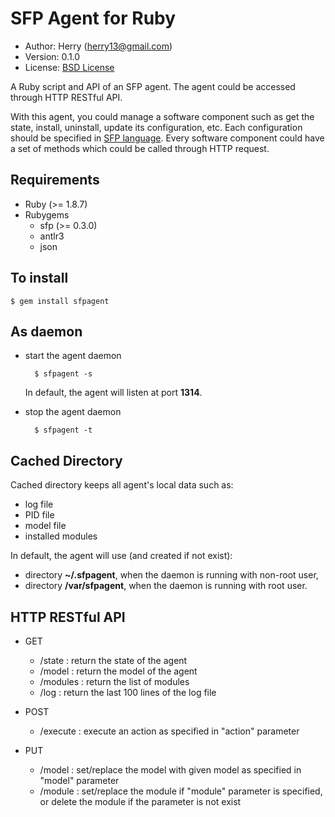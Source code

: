 SFP Agent for Ruby
==================
- Author: Herry (herry13@gmail.com)
- Version: 0.1.0
- License: [BSD License](https://github.com/herry13/sfpagent/blob/master/LICENSE)

A Ruby script and API of an SFP agent. The agent could be accessed through HTTP RESTful API.

With this agent, you could manage a software component such as get the state, install, uninstall, update
its configuration, etc. Each configuration should be specified in [SFP language](https://github.com/herry13/sfp).
Every software component could have a set of methods which could be called through HTTP request.


Requirements
------------
- Ruby (>= 1.8.7)
- Rubygems
	- sfp (>= 0.3.0)
	- antlr3
	- json


To install
----------

	$ gem install sfpagent


As daemon
---------
- start the agent daemon

		$ sfpagent -s

  In default, the agent will listen at port **1314**.

- stop the agent daemon

		$ sfpagent -t


Cached Directory
----------------
Cached directory keeps all agent's local data such as:
- log file
- PID file
- model file
- installed modules

In default, the agent will use (and created if not exist):
- directory **~/.sfpagent**, when the daemon is running with non-root user,
- directory **/var/sfpagent**, when the daemon is running with root user.


HTTP RESTful API
----------------
- GET
	- /state : return the state of the agent
	- /model : return the model of the agent
	- /modules : return the list of modules
	- /log : return the last 100 lines of the log file

- POST
	- /execute : execute an action as specified in "action" parameter

- PUT
	- /model : set/replace the model with given model as specified in "model" parameter
	- /module : set/replace the module if "module" parameter is specified, or delete the module if the parameter is not exist


